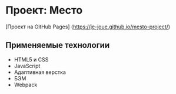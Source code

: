 # Проект: Место

[Проект на GitHub Pages] (https://je-joue.github.io/mesto-project/)

## Применяемые технологии
* HTML5 и CSS
* JavaScript
* Адаптивная верстка
* БЭМ
* Webpack
